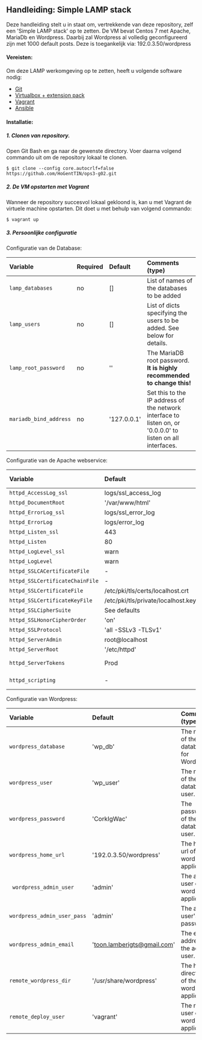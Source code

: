 ## Handleiding: Simple LAMP stack

Deze handleiding stelt u in staat om, vertrekkende van deze repository, zelf een 'Simple LAMP stack' op te zetten.
De VM bevat Centos 7 met Apache, MariaDb en Wordpress.
Daarbij zal Wordpress al volledig geconfigureerd zijn met 1000 default posts. 
Deze is toegankelijk via: 192.0.3.50/wordpress

#### Vereisten:

Om deze LAMP werkomgeving op te zetten, heeft u volgende software nodig:
* [Git](https://git-scm.com/downloads)
* [Virtualbox + extension pack](https://www.virtualbox.org/wiki/Downloads/)
* [Vagrant](https://www.vagrantup.com/downloads.html)
* [Ansible](http://docs.ansible.com/intro_installation.html)

#### Installatie:

##### 1. Clonen van repository.

Open Git Bash en ga naar de gewenste directory.
Voer daarna volgend commando uit om de repository lokaal te clonen.

```ShellSession
$ git clone --config core.autocrlf=false https://github.com/HoGentTIN/ops3-g02.git
```

##### 2. De VM opstarten met Vagrant

Wanneer de repository succesvol lokaal gekloond is, kan u met Vagrant de virtuele machine opstarten.
Dit doet u met behulp van volgend commando:

```ShellSession
$ vagrant up
```

##### 3. Persoonlijke configuratie

Configuratie van de Database:

| Variable                | Required | Default     | Comments (type)                                                                                             |
| :---                    | :---     | :---        | :---                                                                                                        |
| `lamp_databases`     | no       | []          | List of names of the databases to be added                                                                  |
| `lamp_users`         | no       | []          | List of dicts specifying the users to be added. See below for details.                                      |
| `lamp_root_password` | no       | ''          | The MariaDB root password. **It is highly recommended to change this!**                                     |
| `mariadb_bind_address`  | no       | '127.0.0.1' | Set this to the IP address of the network interface to listen on, or '0.0.0.0' to listen on all interfaces. |

Configuratie van de Apache webservice:

| Variable                        | Default                                    | Comments (type)                                                                       |
| :---                            | :---                                       | :---                                                                                  |
| `httpd_AccessLog_ssl`           | logs/ssl_access_log                        |                                                                                       |
| `httpd_DocumentRoot`            | '/var/www/html'                            |                                                                                       |
| `httpd_ErrorLog_ssl`            | logs/ssl_error_log                         |                                                                                       |
| `httpd_ErrorLog`                | logs/error_log                             |                                                                                       |
| `httpd_Listen_ssl`              | 443                                        |                                                                                       |
| `httpd_Listen`                  | 80                                         |                                                                                       |
| `httpd_LogLevel_ssl`            | warn                                       |                                                                                       |
| `httpd_LogLevel`                | warn                                       |                                                                                       |
| `httpd_SSLCACertificateFile`    | -                                          |                                                                                       |
| `httpd_SSLCertificateChainFile` | -                                          |                                                                                       |
| `httpd_SSLCertificateFile`      | /etc/pki/tls/certs/localhost.crt           |                                                                                       |
| `httpd_SSLCertificateKeyFile`   | /etc/pki/tls/private/localhost.key         |                                                                                       |
| `httpd_SSLCipherSuite`          | See defaults |                                                                                       |
| `httpd_SSLHonorCipherOrder`     | 'on'                                       |                                                                                       |
| `httpd_SSLProtocol`             | 'all -SSLv3 -TLSv1'                        |                                                                                       |
| `httpd_ServerAdmin`             | root@localhost                             |                                                                                       |
| `httpd_ServerRoot`              | '/etc/httpd'                               |                                                                                       |
| `httpd_ServerTokens`            | Prod                                       | See [documentation](https://httpd.apache.org/docs/current/mod/core.html#servertokens) |
| `httpd_scripting`               | -                                          | Allowed values: `php`                                                                 |
Configuratie van Wordpress:

| Variable             | Default     | Comments (type)                                   |
| :---                 | :---        | :---                                              |
| `wordpress_database` | 'wp_db' | The name of the database for Wordpress.           |
| `wordpress_user`     | 'wp_user' | The name of the database user.                    |
| `wordpress_password` | 'CorkIgWac' | The password of the database user.                |
| `wordpress_home_url` | '192.0.3.50/wordpress' | The home url of the wordpress application.               |
| ` wordpress_admin_user` | 'admin' | The admin user of the wordpress application.               |
| `wordpress_admin_user_pass` | 'admin' | The admin user's password.              |
| `wordpress_admin_email` | 'toon.lamberigts@gmail.com' | The email address of the admin user.               |
| `remote_wordpress_dir` | '/usr/share/wordpress' | The home directory of the wordpress application.              |
| `remote_deploy_user` | 'vagrant' | The remote user of the wordpress application.              |

